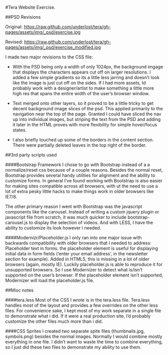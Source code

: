 #Tera Website Exercise.

##PSD Revisions

Original: https://raw.github.com/underlost/tera/gh-pages/assets/img/_psd/exercise.jpg

Revised: https://raw.github.com/underlost/tera/gh-pages/assets/img/_psd/exercise_modified.jpg

I made two major revisions to the CSS file:

* With the PSD being only a width of only 1024px, the background imgage that displays the characters appears cut off on larger resolutions. I added a few simple gradients so its a little less jarring and doesn’t look like the image is just cut off on the sides. If I had more assets, Id probably work with a designer/artist to make something a little more high res that spans the entire width of the user’s browser window. 

* Text merged onto other layers, so it proved to be a little tricky to get decent background image slices of the psd. This applied primarily to the navigation near the top of the page. Granted I could have sliced the nav up into individual images, but striping the text from the PSD and adding it later in the HTML proves with more flexibility for simple hover/focus states. 

* I also briefly touched up some of the borders in the content section. There were partially deleted leaves in the top right of the border.

##3rd party scripts used

####Bootstrap Framework
I chose to go with Bootstrap instead of a a normalize/reset css because of a couple reasons. Besides the normal reset, Bootstrap provides several handy utilities for alignment and the ability to customize forms.  In general I’ve found working with Bootstrap is also easier for making sites compatible across all browsers, with ut the need to use a lot of extra pesky little hacks to make things work in older browsers like IE7/8.

The other primary reason I went with Bootstrap was the javascript components like the carousel. Instead of writing a custom jquery plugin or javascript file from scratch, it was much quicker to include bootstrap-carousel.js to display the selection of videos. And with LESS, I have the ability to customize its look however I needed.  

####Modernizr/Placeholder.js
I only ran into one major issue with backwards compatibility with older browsers that I needed to address: Placeholder text in forms. the placeholder element is useful for displaying initial data in form fields (‘enter your email address’, in the newsletter section for example). Added in HTML5, this is missing in a lot of older browsers (again, mostly IE). Luckily placeholder.js is able to reproduce it for unsupported browsers. So I use Modernizer to detect what is/isn’t supported on the user’s browser. If the placeholder element isn’t supported, Modernizer will load the placeholder.js file. 

##Misc notes

####tera.less
Most of the CSS I wrote is in the tera.less file. Tera.less handles most of the layout and provides a few overrides on the other less files. For convenience sake, I kept most of my work separate in a single file to demonstrate what i did. If it were a real production site, I’d probably customize the other files much more than i did. 

####CSS Sprites
I created two separate spite files (thumbnails.jpg, symbols.png) besides the normal images. Normally I would combine mostly everything in one file. I didn’t want to waste the time to combine everything, so I just did these two files to demonstrate my ability to use them.